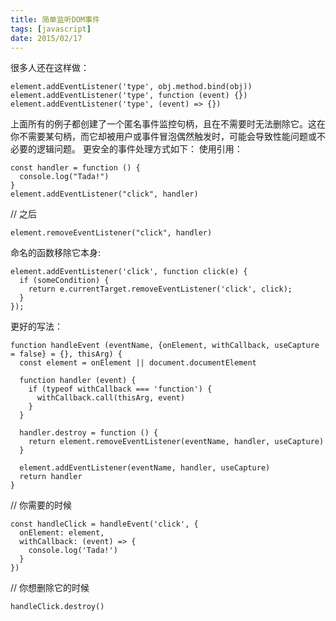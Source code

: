 ```yaml
---
title: 简单监听DOM事件
tags: [javascript]
date: 2015/02/17
---
```


很多人还在这样做：

```
element.addEventListener('type', obj.method.bind(obj))
element.addEventListener('type', function (event) {})
element.addEventListener('type', (event) => {})
```

上面所有的例子都创建了一个匿名事件监控句柄，且在不需要时无法删除它。这在你不需要某句柄，而它却被用户或事件冒泡偶然触发时，可能会导致性能问题或不必要的逻辑问题。
更安全的事件处理方式如下：
使用引用：

```
const handler = function () {
  console.log("Tada!")
}
element.addEventListener("click", handler)
```

// 之后

```
element.removeEventListener("click", handler)
```

命名的函数移除它本身:

```
element.addEventListener('click', function click(e) {
  if (someCondition) {
    return e.currentTarget.removeEventListener('click', click);
  }
});
```

更好的写法：

```
function handleEvent (eventName, {onElement, withCallback, useCapture = false} = {}, thisArg) {
  const element = onElement || document.documentElement

  function handler (event) {
    if (typeof withCallback === 'function') {
      withCallback.call(thisArg, event)
    }
  }

  handler.destroy = function () {
    return element.removeEventListener(eventName, handler, useCapture)
  }

  element.addEventListener(eventName, handler, useCapture)
  return handler
}
```

// 你需要的时候

```
const handleClick = handleEvent('click', {
  onElement: element,
  withCallback: (event) => {
    console.log('Tada!')
  }
})
```

// 你想删除它的时候

```
handleClick.destroy()
```
